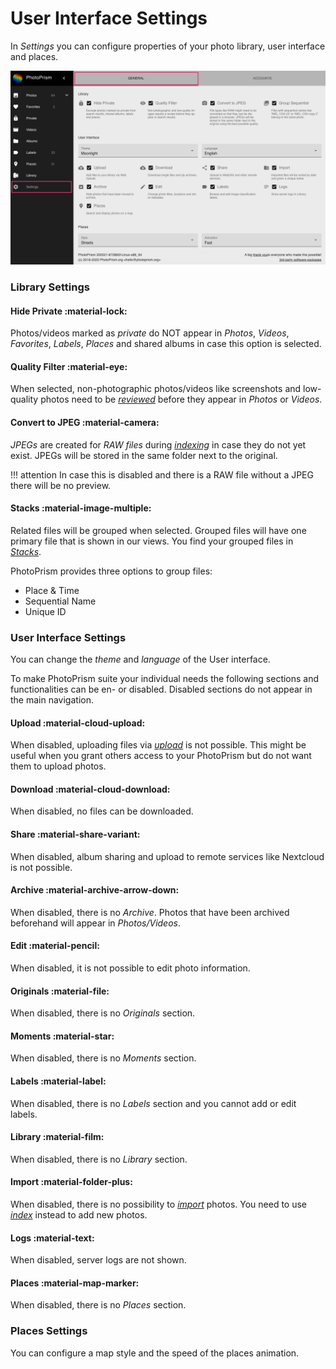 # User Interface Settings #

In *Settings* you can configure properties of your photo library, user interface and places.

![Screenshot](img/settings.png)

### Library Settings ###
#### Hide Private :material-lock: ####
Photos/videos marked as *private* do NOT appear in *Photos*, *Videos*, *Favorites*, *Labels*, *Places* and shared albums in case this option is selected.

#### Quality Filter :material-eye: ####
When selected, non-photographic photos/videos like screenshots and low-quality photos need to be [*reviewed*](../organize/review.md) before they appear in *Photos* or *Videos*.

#### Convert to JPEG :material-camera: ####
*JPEGs* are created for *RAW files* during [*indexing*](../library/indexing.md) in case they do not yet exist. JPEGs will be stored in the same folder next to the original.

!!! attention
    In case this is disabled and there is a RAW file without a JPEG there will be no preview.
    
#### Stacks :material-image-multiple: ####
Related files will be grouped when selected.
Grouped files will have one primary file that is shown in our views. You find your grouped files in [*Stacks*](../organize/stacks.md).

PhotoPrism provides three options to group files: 

* Place & Time 
* Sequential Name
* Unique ID

### User Interface Settings ###
You can change the *theme* and *language* of the User interface.

To make PhotoPrism suite your individual needs the following sections and functionalities can be en- or disabled.
Disabled sections do not appear in the main navigation.

#### Upload :material-cloud-upload: ####
When disabled, uploading files via [*upload*](../library/upload.md) is not possible. 
This might be useful when you grant others access to your PhotoPrism but do not want them to upload photos.

#### Download :material-cloud-download: ####
When disabled, no files can be downloaded.

#### Share :material-share-variant: ####
When disabled, album sharing and upload to remote services like Nextcloud is not possible.

#### Archive :material-archive-arrow-down: ####
When disabled, there is no *Archive*. Photos that have been archived beforehand will appear in *Photos/Videos*.

#### Edit :material-pencil: ####
When disabled, it is not possible to edit photo information.

#### Originals :material-file: ####
When disabled, there is no *Originals* section.

#### Moments :material-star: ####
When disabled, there is no *Moments* section.

#### Labels :material-label: ####
When disabled, there is no *Labels* section and you cannot add or edit labels.

#### Library :material-film: ####
When disabled, there is no *Library* section.

#### Import :material-folder-plus: ####
When disabled, there is no possibility to [*import*](../library/import.md) photos. You need to use [*index*](../library/indexing.md) instead to add new photos.

#### Logs :material-text: ####
When disabled, server logs are not shown.

#### Places :material-map-marker: ####
When disabled, there is no *Places* section.

### Places Settings ####
You can configure a map style and the speed of the places animation.
